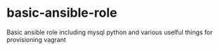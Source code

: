 # basic-ansible-role
Basic ansible role including mysql python and various uselful things for provisioning vagrant
